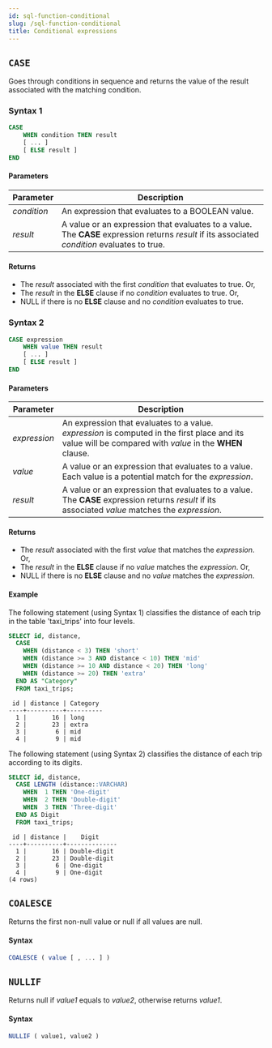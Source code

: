 ```yaml
---
id: sql-function-conditional
slug: /sql-function-conditional
title: Conditional expressions
---
```

<head>
  <link rel="canonical" href="https://docs.risingwave.com/docs/current/sql-function-conditional/" />
</head>

## `CASE`
Goes through conditions in sequence and returns the value of the result associated with the matching condition.

### Syntax 1
```sql
CASE 
    WHEN condition THEN result 
    [ ... ]
    [ ELSE result ]
END
```

#### Parameters
| Parameter | Description |
| --------- | ----------- |
| *condition* | An expression that evaluates to a BOOLEAN value. |
|*result*| A value or an expression that evaluates to a value. <br/> The **CASE** expression returns *result* if its associated *condition* evaluates to true. |

#### Returns
- The *result* associated with the first *condition* that evaluates to true. Or,
- The *result* in the **ELSE** clause if no *condition* evaluates to true. Or,
- NULL if there is no **ELSE** clause and no *condition* evaluates to true.

### Syntax 2
```sql
CASE expression
    WHEN value THEN result 
    [ ... ]
    [ ELSE result ]
END
```
#### Parameters
| Parameter | Description |
| --------- | ----------- |
| *expression* | An expression that evaluates to a value. <br/> *expression* is computed in the first place and its value will be compared with *value* in the **WHEN** clause. |
| *value* | A value or an expression that evaluates to a value. <br/> Each value is a potential match for the *expression*. |
|*result*| A value or an expression that evaluates to a value. <br/> The **CASE** expression returns *result* if its associated *value* matches the *expression*. |

#### Returns
- The *result* associated with the first *value* that matches the *expression*. Or,
- The *result* in the **ELSE** clause if no *value* matches the *expression*. Or,
- NULL if there is no **ELSE** clause and no *value* matches the *expression*.


#### Example
The following statement (using Syntax 1) classifies the distance of each trip in the table 'taxi_trips' into four levels.

```sql
SELECT id, distance,
  CASE 
    WHEN (distance < 3) THEN 'short'
    WHEN (distance >= 3 AND distance < 10) THEN 'mid'
    WHEN (distance >= 10 AND distance < 20) THEN 'long'
    WHEN (distance >= 20) THEN 'extra'
  END AS "Category"
  FROM taxi_trips;
```
```
 id | distance | Category 
----+----------+----------
  1 |       16 | long
  2 |       23 | extra
  3 |        6 | mid
  4 |        9 | mid
```

The following statement (using Syntax 2) classifies the distance of each trip according to its digits.

```sql
SELECT id, distance,
  CASE LENGTH (distance::VARCHAR)
    WHEN  1 THEN 'One-digit'
    WHEN  2 THEN 'Double-digit'
    WHEN  3 THEN 'Three-digit'
  END AS Digit
  FROM taxi_trips;
```
```
 id | distance |    Digit     
----+----------+--------------
  1 |       16 | Double-digit
  2 |       23 | Double-digit
  3 |        6 | One-digit
  4 |        9 | One-digit
(4 rows)
```

## `COALESCE`
Returns the first non-null value or null if all values are null.

#### Syntax

```sql
COALESCE ( value [ , ... ] )
```


## `NULLIF`
Returns null if *value1* equals to *value2*, otherwise returns *value1*.
#### Syntax

```sql
NULLIF ( value1, value2 )
```

